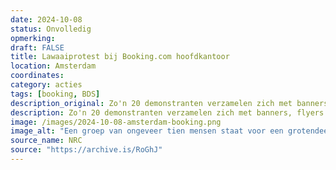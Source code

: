 ```yaml
---
date: 2024-10-08
status: Onvolledig
opmerking: 
draft: FALSE
title: Lawaaiprotest bij Booking.com hoofdkantoor
location: Amsterdam
coordinates: 
category: acties
tags: [booking, BDS]
description_original: Zo'n 20 demonstranten verzamelen zich met banners, flyers en Palestijnse vlaggen bij het hoofdkantoor van Booking in Amsterdam, om te protesteren tegen Booking's praktijk om locaties in bezette Palestijnse gebieden aan te bieden. Hiermee behaalt Booking winst over de rug van apartheid en genocide in Palestina. Ongeveer 12 medewerkers van Booking verlaten spontaan hun bureau en sluiten zich aan bij het protest.
description: Zo'n 20 demonstranten verzamelen zich met banners, flyers en Palestijnse vlaggen bij het hoofdkantoor van Booking in Amsterdam, om te protesteren tegen Booking's praktijk om locaties in bezette Palestijnse gebieden aan te bieden. Hiermee behaalt Booking winst over de rug van apartheid en genocide in Palestina. Ongeveer 12 medewerkers van Booking verlaten spontaan hun bureau en sluiten zich aan bij het protest.
image: /images/2024-10-08-amsterdam-booking.png
image_alt: "Een groep van ongeveer tien mensen staat voor een grotendeels glazen gebouw met op dat gebouw de tekst 'Booking.com'. De mensen houden Palestijnse vlaggen en twee spandoeken vast (beide in het Engels). Eén met de tekst: 'Geen toerisme op gestolen land. Booking profiteert van de bezetting van Palestina. Boycot Booking'. De ander met de tekst: 'Genocide is geen vakantieuitje'. Achter de mensen staan en stuk of vijf politieagenten en bewakers. De deuren bij de glazen ingang van het gebouwen hebben stuk voor stuk glasschade."
source_name: NRC
source: "https://archive.is/RoGhJ"
---
```

